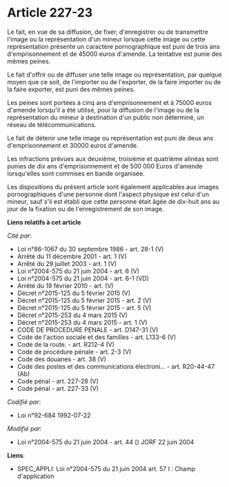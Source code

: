# Article 227-23

Le fait, en vue de sa diffusion, de fixer, d'enregistrer ou de transmettre l'image ou la représentation d'un mineur lorsque
cette image ou cette représentation présente un caractère pornographique est puni de trois ans d'emprisonnement et de 45000
euros d'amende. La tentative est punie des mêmes peines.

Le fait d'offrir ou de diffuser une telle image ou représentation, par quelque moyen que ce soit, de l'importer ou de
l'exporter, de la faire importer ou de la faire exporter, est puni des mêmes peines.

Les peines sont portées à cinq ans d'emprisonnement et à 75000 euros d'amende lorsqu'il a été utilisé, pour la diffusion de
l'image ou de la représentation du mineur à destination d'un public non déterminé, un réseau de télécommunications.

Le fait de détenir une telle image ou représentation est puni de deux ans d'emprisonnement et 30000 euros d'amende.

Les infractions prévues aux deuxième, troisième et quatrième alinéas sont punies de dix ans d'emprisonnement et de 500 000
Euros d'amende lorsqu'elles sont commises en bande organisée.

Les dispositions du présent article sont également applicables aux images pornographiques d'une personne dont l'aspect
physique est celui d'un mineur, sauf s'il est établi que cette personne était âgée de dix-huit ans au jour de la fixation ou
de l'enregistrement de son image.

**Liens relatifs à cet article**

_Cité par_:

  - Loi n°86-1067 du 30 septembre 1986 - art. 28-1 (V)
  - Arrêté du 11 décembre 2001 - art. 1 (V)
  - Arrêté du 29 juillet 2003 - art. 1 (V)
  - Loi n°2004-575 du 21 juin 2004 - art. 6 (V)
  - Loi n°2004-575 du 21 juin 2004 - art. 6-1 (VD)
  - Arrêté du 19 février 2010 - art. (V)
  - Décret n°2015-125 du 5 février 2015 (V)
  - Décret n°2015-125 du 5 février 2015 - art. 2 (V)
  - Décret n°2015-125 du 5 février 2015 - art. 5 (V)
  - Décret n°2015-253 du 4 mars 2015 (V)
  - Décret n°2015-253 du 4 mars 2015 - art. 1 (V)
  - CODE DE PROCEDURE PENALE - art. D147-31 (V)
  - Code de l'action sociale et des familles - art. L133-6 (V)
  - Code de la route. - art. R212-4 (V)
  - Code de procédure pénale - art. 2-3 (V)
  - Code des douanes - art. 38 (V)
  - Code des postes et des communications électroni... - art. R20-44-47 (Ab)
  - Code pénal - art. 227-28 (V)
  - Code pénal - art. 227-33 (V)

_Codifié par_:

  - Loi n°92-684 1992-07-22

_Modifié par_:

  - Loi n°2004-575 du 21 juin 2004 - art. 44 () JORF 22 juin 2004

**Liens**:

  - SPEC_APPLI: Loi n°2004-575 du 21 juin 2004 art. 57 I : Champ d'application
